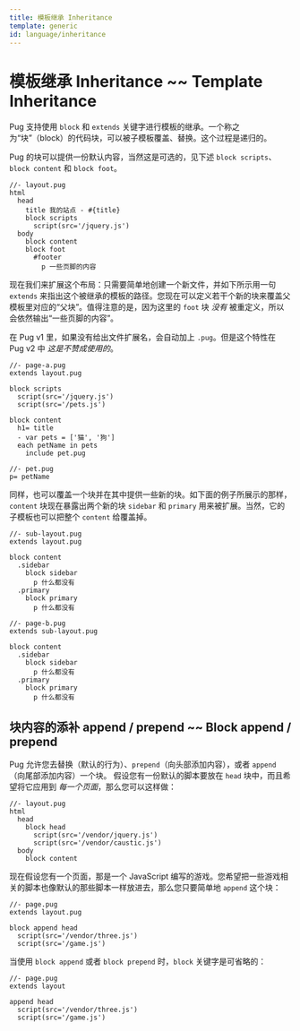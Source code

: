 ```yaml
---
title: 模板继承 Inheritance
template: generic
id: language/inheritance
---
```


# 模板继承 Inheritance ~~ Template Inheritance

Pug 支持使用 `block` 和 `extends` 关键字进行模板的继承。一个称之为“块”（block）的代码块，可以被子模板覆盖、替换。这个过程是递归的。

Pug 的块可以提供一份默认内容，当然这是可选的，见下述 `block scripts`、`block content` 和 `block foot`。

```pug
//- layout.pug
html
  head
    title 我的站点 - #{title}
    block scripts
      script(src='/jquery.js')
  body
    block content
    block foot
      #footer
        p 一些页脚的内容
```

现在我们来扩展这个布局：只需要简单地创建一个新文件，并如下所示用一句 `extends` 来指出这个被继承的模板的路径。您现在可以定义若干个新的块来覆盖父模板里对应的“父块”。值得注意的是，因为这里的 `foot` 块 *没有* 被重定义，所以会依然输出“一些页脚的内容”。

在 Pug v1 里，如果没有给出文件扩展名，会自动加上 `.pug`。但是这个特性在 Pug v2 中 *这是不赞成使用的*。

```pug
//- page-a.pug
extends layout.pug

block scripts
  script(src='/jquery.js')
  script(src='/pets.js')

block content
  h1= title
  - var pets = ['猫', '狗']
  each petName in pets
    include pet.pug
```

```pug
//- pet.pug
p= petName
```

同样，也可以覆盖一个块并在其中提供一些新的块。如下面的例子所展示的那样，`content` 块现在暴露出两个新的块 `sidebar` 和 `primary` 用来被扩展。当然，它的子模板也可以把整个 `content` 给覆盖掉。

```pug
//- sub-layout.pug
extends layout.pug

block content
  .sidebar
    block sidebar
      p 什么都没有
  .primary
    block primary
      p 什么都没有
```

```pug
//- page-b.pug
extends sub-layout.pug

block content
  .sidebar
    block sidebar
      p 什么都没有
  .primary
    block primary
      p 什么都没有
```

## 块内容的添补 append / prepend ~~ Block append / prepend

Pug 允许您去替换（默认的行为）、`prepend`（向头部添加内容），或者 `append`（向尾部添加内容）一个块。 假设您有一份默认的脚本要放在 `head` 块中，而且希望将它应用到 *每一个页面*，那么您可以这样做：

```pug
//- layout.pug
html
  head
    block head
      script(src='/vendor/jquery.js')
      script(src='/vendor/caustic.js')
  body
    block content
```

现在假设您有一个页面，那是一个 JavaScript 编写的游戏。您希望把一些游戏相关的脚本也像默认的那些脚本一样放进去，那么您只要简单地 `append` 这个块：

```pug
//- page.pug
extends layout.pug

block append head
  script(src='/vendor/three.js')
  script(src='/game.js')
```

当使用 `block append` 或者 `block prepend` 时，`block` 关键字是可省略的：

```pug
//- page.pug
extends layout

append head
  script(src='/vendor/three.js')
  script(src='/game.js')
```
